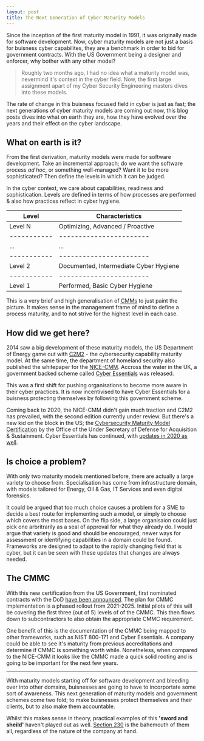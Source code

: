 ```yaml
---
layout: post
title: The Next Generation of Cyber Maturity Models
---
```


Since the inception of the first maturity model in 1991, it was originally made for software development. Now, cyber maturity models are not just a basis for buisness cyber capabilites, they are a benchmark in order to bid for government contracts. With the US Government being a designer and enforcer, why bother with any other model?

> Roughly two months ago, I had no idea what a maturity model was, nevermind it's context in the cyber field. Now, the first large assignment apart of my Cyber Security Engineering masters dives into these models. 

The rate of change in this buisness focused field in cyber is just as fast; the next generations of cyber maturity models are coming out now, this blog posts dives into what on earth they are, how they have evolved over the years and their effect on the cyber landscape.

<!-- More -->

## What on earth is it?

From the first derivation, maturity models were made for software development. Take an incremental approach; do we want the software process *ad hoc*, or something well-managed? Want it to be more sophisticated? Then define the levels in which it can be judged. 

In the cyber context, we care about capabilities, readiness and sophistication. Levels are defined in terms of how processes are performed & also how practices reflect in cyber hygiene.

|Level 		| Characteristics
|-----------|-----------------------
|Level N 	| Optimizing, Advanced / Proactive
|-----------|-----------------------
|...		|...
|-----------|-----------------------
|Level 2	| Documented, Intermediate Cyber Hygiene
|-----------|-----------------------
|Level 1	| Performed, Basic Cyber Hygiene

This is a very brief and high generalisation of <abbr title="Capability Maturity Models">CMMs</abbr> to just paint the picture. It makes sense in the management frame of mind to define a process maturity, and to not strive for the highest level in each case. 

## How did we get here?

2014 saw a big development of these maturity models, the US Department of Energy game out with [C2M2](https://www.energy.gov/ceser/energy-security/cybersecurity-capability-maturity-model-c2m2-program) - the cybersecurity capability maturity model. At the same time, the department of homeland security also published the whitepaper for the [NICE-CMM](https://www.hsdl.org/?abstract&did=798503). Accross the water in the UK, a government backed scheme called [Cyber Essentials](https://www.ncsc.gov.uk/cyberessentials/overview) was released.

This was a first shift for pushing organisations to become more aware in their cyber practices. It is now incentivised to have Cyber Essentials for a buisness protecting themselves by following this government scheme. 

Coming back to 2020, the NICE-CMM didn't gain much traction and C2M2 has prevailed, with the second edition currently under review. But there's a new kid on the block in the US; the [Cybersecurity Maturity Model Certification](https://www.acq.osd.mil/cmmc/) by the Office of the Under Secretary of Defense for Acquisition & Sustainment. Cyber Essentials has continued, with [updates in 2020 as well](https://www.ncsc.gov.uk/news/new-look-scheme-protects-businesses-from-cyber-attack).


## Is choice a problem?
With only two maturity models mentioned before, there are actually a large variety to choose from. Specialisation has come from infrastructure domain, with models tailored for Energy, Oil & Gas, IT Services and even digital forensics. 

It could be argued that too much choice causes a problem for a SME to decide a best route for implementing such a model, or simply to choose which covers the most bases. On the flip side, a large organisaion could just pick one arbritrarily as a seal of approval for what they already do. I would argue that variety is good and should be encouraged, newer ways for assessment or identifying capabilities in a domain could be found. Frameworks are designed to adapt to the rapidly changing field that is cyber, but it can be seen with these updates that changes are always needed.

## The CMMC
With this new certification from the US Government, first nominated contracts with the DoD [have been announced](https://fcw.com/articles/2020/12/16/first-cmmc-contracts-dod.aspx). The plan for CMMC implementation is a phased rollout from 2021-2025. Initial pilots of this will be covering the first three (out of 5) levels of of the CMMC. This then flows down to subcontractors to also obtain the appropriate CMMC requirement. 

One benefit of this is the documentation of the CMMC being mapped to other frameworks, such as NIST 800-171 and Cyber Essentials. A company could be able to see it's maturity from previous accreditations and determine if CMMC is something worth while. Nonetheless, when compared to the NICE-CMM it looks like the CMMC made a quick solid rooting and is going to be important for the next few years.

--------

With maturity models starting off for software development and bleeding over into other domains, buisnesses are going to have to incorportate some sort of awareness. This next generation of maturity models and government schemes come two fold; to make buisnesses protect themselves and their clients, but to also make them accountable.

Whilst this makes sense in theory, practical examples of this **'sword and sheild'** haven't played out as well. [Section 230](https://www.youtube.com/watch?v=gCw9LwYCWUg) is the bahemouth of them all, regardless of the nature of the company at hand. 



